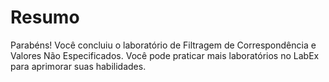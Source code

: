 # Resumo

Parabéns! Você concluiu o laboratório de Filtragem de Correspondência e Valores Não Especificados. Você pode praticar mais laboratórios no LabEx para aprimorar suas habilidades.
